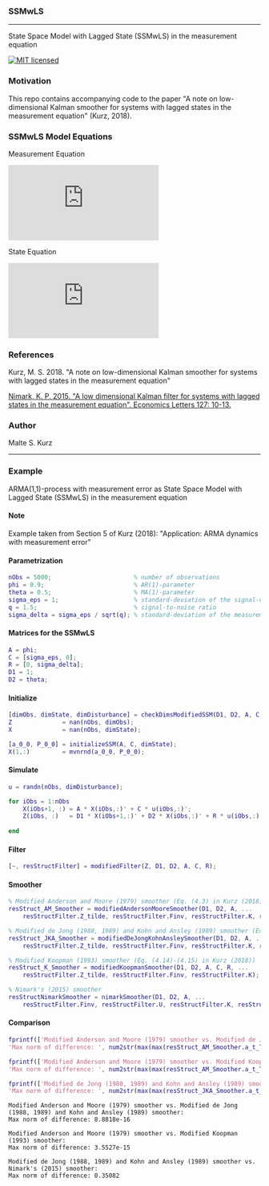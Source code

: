 ### SSMwLS
---
State Space Model with Lagged State (SSMwLS) in the measurement equation

[![MIT licensed](https://img.shields.io/badge/license-MIT-blue.svg)](https://github.com/MalteKurz/SSMwLS/blob/master/LICENCE)

### Motivation
This repo contains accompanying code to the paper "A note on low-dimensional Kalman smoother for systems with lagged states in the measurement equation" (Kurz, 2018).

### SSMwLS Model Equations
Measurement Equation

![img](http://latex.codecogs.com/svg.latex?Z_%7Bt%7D%3DD_1X_%7Bt%7D%2BD_%7B2%7DX_%7Bt-1%7D%2BRu_%7Bt%7D)

State Equation

![img](http://latex.codecogs.com/svg.latex?X_%7Bt%7D%26%3DAX_%7Bt-1%7D%2BCu_%7Bt%7D)


### References
Kurz, M. S. 2018. "A note on low-dimensional Kalman smoother for systems with lagged states in the measurement equation"

[Nimark, K. P. 2015. "A low dimensional Kalman filter for systems with lagged states in the measurement equation". Economics Letters 127: 10-13.](https://doi.org/10.1016/j.econlet.2014.12.016)

### Author
Malte S. Kurz


---


### Example
ARMA(1,1)-process with measurement error as State Space Model with Lagged State (SSMwLS) in the measurement equation


#### Note
Example taken from Section 5 of Kurz (2018): "Application: ARMA dynamics with measurement error"



#### Parametrization
```Matlab
nObs = 5000;                       % number of observations
phi = 0.9;                         % AR(1)-parameter
theta = 0.5;                       % MA(1)-parameter
sigma_eps = 1;                     % standard-deviation of the signal-disturbance
q = 1.5;                           % signal-to-noise ratio 
sigma_delta = sigma_eps / sqrt(q); % standard-deviation of the measurement error
```

#### Matrices for the SSMwLS
```Matlab
A = phi;
C = [sigma_eps, 0];
R = [0, sigma_delta];
D1 = 1;
D2 = theta;
```

#### Initialize
```Matlab
[dimObs, dimState, dimDisturbance] = checkDimsModifiedSSM(D1, D2, A, C, R);
Z              = nan(nObs, dimObs);
X              = nan(nObs, dimState);

[a_0_0, P_0_0] = initializeSSM(A, C, dimState);
X(1,:)         = mvnrnd(a_0_0, P_0_0);
```

#### Simulate
```Matlab
u = randn(nObs, dimDisturbance);

for iObs = 1:nObs
    X(iObs+1, :) = A * X(iObs,:)' + C * u(iObs,:)';
    Z(iObs, :)   = D1 * X(iObs+1,:)' + D2 * X(iObs,:)' + R * u(iObs,:)';
    
end
```

#### Filter
```Matlab
[~, resStructFilter] = modifiedFilter(Z, D1, D2, A, C, R);
```

#### Smoother
```Matlab
% Modified Anderson and Moore (1979) smoother (Eq. (4.3) in Kurz (2018))
resStruct_AM_Smoother = modifiedAndersonMooreSmoother(D1, D2, A, ...
    resStructFilter.Z_tilde, resStructFilter.Finv, resStructFilter.K, resStructFilter.a_t_t, resStructFilter.P_t_t);

% Modified de Jong (1988, 1989) and Kohn and Ansley (1989) smoother (Eq. (4.11) in Kurz (2018))
resStruct_JKA_Smoother = modifiedDeJongKohnAnsleySmoother(D1, D2, A, ...
    resStructFilter.Z_tilde, resStructFilter.Finv, resStructFilter.K, resStructFilter.a_t_t, resStructFilter.P_t_t);

% Modified Koopman (1993) smoother (Eq. (4.14)-(4.15) in Kurz (2018))
resStruct_K_Smoother = modifiedKoopmanSmoother(D1, D2, A, C, R, ...
    resStructFilter.Z_tilde, resStructFilter.Finv, resStructFilter.K);

% Nimark's (2015) smoother
resStructNimarkSmoother = nimarkSmoother(D1, D2, A, ...
    resStructFilter.Finv, resStructFilter.U, resStructFilter.K, resStructFilter.a_t_t, resStructFilter.P_t_t, resStructFilter.P_tp1_t);
```

#### Comparison
```Matlab
fprintf(['Modified Anderson and Moore (1979) smoother vs. Modified de Jong (1988, 1989) and Kohn and Ansley (1989) smoother:\n',...
'Max norm of difference: ', num2str(max(max(resStruct_AM_Smoother.a_t_T - resStruct_JKA_Smoother.a_t_T))), '\n\n']);

fprintf(['Modified Anderson and Moore (1979) smoother vs. Modified Koopman (1993) smoother:\n',...
'Max norm of difference: ', num2str(max(max(resStruct_AM_Smoother.a_t_T - resStruct_K_Smoother.a_t_T))), '\n\n']);

fprintf(['Modified de Jong (1988, 1989) and Kohn and Ansley (1989) smoother vs. Nimark''s (2015) smoother:\n',...
'Max norm of difference: ', num2str(max(max(resStruct_JKA_Smoother.a_t_T - resStructNimarkSmoother.a_t_T))), '\n\n']);
```
```
Modified Anderson and Moore (1979) smoother vs. Modified de Jong (1988, 1989) and Kohn and Ansley (1989) smoother:
Max norm of difference: 8.8818e-16

Modified Anderson and Moore (1979) smoother vs. Modified Koopman (1993) smoother:
Max norm of difference: 3.5527e-15

Modified de Jong (1988, 1989) and Kohn and Ansley (1989) smoother vs. Nimark's (2015) smoother:
Max norm of difference: 0.35082
```
